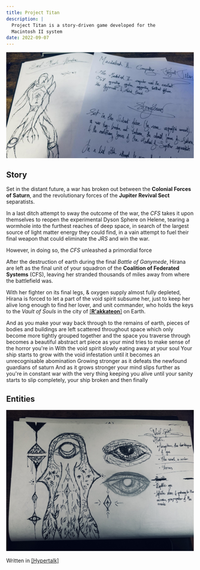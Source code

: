 ```yaml
---
title: Project Titan
description: |
  Project Titan is a story-driven game developed for the
  Macintosh II system
date: 2022-09-07
---
```


![Intial Project's scrapbook](/static/img/Fa-uHw7WYAARG2U.jpg)

## Story

Set in the distant future, a war has broken out between the __Colonial Forces of Saturn__, and the revolutionary forces of the __Jupiter Revival Sect__ separatists.

In a last ditch attempt to sway the outcome of the war, the *CFS* takes it upon themselves to reopen the experimental Dyson Sphere on Helene, tearing a wormhole into the furthest reaches of deep space, in search of the largest source of light matter energy they could find, in a vain attempt to fuel their final weapon that could eliminate the *JRS* and win the war.

However, in doing so, the *CFS* unleashed a primordial force

After the destruction of earth during the final *Battle of Ganymede*, Hirana are left as the final unit of your squadron of the __Coalition of Federated Systems__ (CFS), leaving her stranded thousands of miles away from where the battlefield was.

With her fighter on its final legs, & oxygen supply almost fully depleted, Hirana is forced to let a part of the void spirit subsume her, just to keep her alive long enough to find her lover, and unit commander, who holds the keys to the *Vault of Souls* in the city of [[__R'akkateon__]](./Rakkaeton) on Earth.

And as you make your way back through to the remains of earth, pieces of bodies and buildings are left scattered throughout space which only become more tightly grouped together and the space you traverse through becomes a beautiful abstract art piece as your mind tries to make sense of the horror you're in
With the void spirit slowly eating away at your soul
Your ship starts to grow with the void infestation until it becomes an unrecognisable abomination
Growing stronger as it defeats the newfound guardians of saturn
And as it grows stronger your mind slips further as you're in constant war with the very thing keeping you alive until your sanity starts to slip completely, your ship broken and then finally

## Entities

![Void spirit entity](/static/content/art/voidspirit.jpg)

Written in [[Hypertalk]](./Hypertalk)
